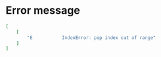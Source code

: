 # Error message

```json
[
    [
        "E           IndexError: pop index out of range"
    ]
]
```
